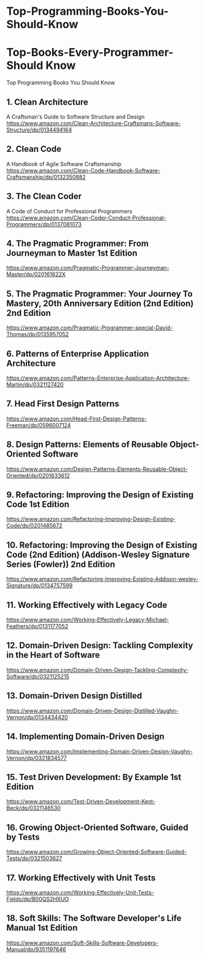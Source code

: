 # Top-Programming-Books-You-Should-Know
# Top-Books-Every-Programmer-Should Know
Top Programming Books You Should Know

## 1. Clean Architecture
A Craftsman's Guide to Software Structure and Design
https://www.amazon.com/Clean-Architecture-Craftsmans-Software-Structure/dp/0134494164

## 2. Clean Code
A Handbook of Agile Software Craftsmanship
https://www.amazon.com/Clean-Code-Handbook-Software-Craftsmanship/dp/0132350882

## 3. The Clean Coder
A Code of Conduct for Professional Programmers
https://www.amazon.com/Clean-Coder-Conduct-Professional-Programmers/dp/0137081073

## 4. The Pragmatic Programmer: From Journeyman to Master 1st Edition
https://www.amazon.com/Pragmatic-Programmer-Journeyman-Master/dp/020161622X

## 5. The Pragmatic Programmer: Your Journey To Mastery, 20th Anniversary Edition (2nd Edition) 2nd Edition
https://www.amazon.com/Pragmatic-Programmer-special-David-Thomas/dp/0135957052

## 6. Patterns of Enterprise Application Architecture
https://www.amazon.com/Patterns-Enterprise-Application-Architecture-Martin/dp/0321127420

## 7. Head First Design Patterns
https://www.amazon.com/Head-First-Design-Patterns-Freeman/dp/0596007124

## 8. Design Patterns: Elements of Reusable Object-Oriented Software
https://www.amazon.com/Design-Patterns-Elements-Reusable-Object-Oriented/dp/0201633612

## 9. Refactoring: Improving the Design of Existing Code 1st Edition
https://www.amazon.com/Refactoring-Improving-Design-Existing-Code/dp/0201485672

## 10. Refactoring: Improving the Design of Existing Code (2nd Edition) (Addison-Wesley Signature Series (Fowler)) 2nd Edition
https://www.amazon.com/Refactoring-Improving-Existing-Addison-wesley-Signature/dp/0134757599

## 11. Working Effectively with Legacy Code
https://www.amazon.com/Working-Effectively-Legacy-Michael-Feathers/dp/0131177052

## 12. Domain-Driven Design: Tackling Complexity in the Heart of Software
https://www.amazon.com/Domain-Driven-Design-Tackling-Complexity-Software/dp/0321125215

## 13. Domain-Driven Design Distilled
https://www.amazon.com/Domain-Driven-Design-Distilled-Vaughn-Vernon/dp/0134434420

## 14. Implementing Domain-Driven Design
https://www.amazon.com/Implementing-Domain-Driven-Design-Vaughn-Vernon/dp/0321834577

## 15. Test Driven Development: By Example 1st Edition
https://www.amazon.com/Test-Driven-Development-Kent-Beck/dp/0321146530

## 16. Growing Object-Oriented Software, Guided by Tests
https://www.amazon.com/Growing-Object-Oriented-Software-Guided-Tests/dp/0321503627

## 17. Working Effectively with Unit Tests
https://www.amazon.com/Working-Effectively-Unit-Tests-Fields/dp/B00QS2HXUO

## 18. Soft Skills: The Software Developer's Life Manual 1st Edition
https://www.amazon.com/Soft-Skills-Software-Developers-Manual/dp/9351197646
